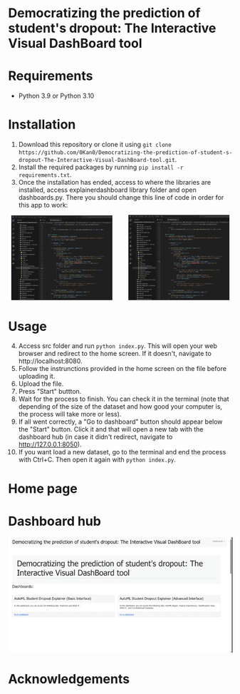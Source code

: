 # Democratizing the prediction of student's dropout: The Interactive Visual DashBoard tool

# Requirements
  - Python 3.9 or Python 3.10

# Installation
  1. Download this repository or clone it using `git clone https://github.com/0Kan0/Democratizing-the-prediction-of-student-s-dropout-The-Interactive-Visual-DashBoard-tool.git`.
  2. Install the required packages by running `pip install -r requirements.txt`.
  3. Once the installation has ended, access to where the libraries are installed, access explainerdashboard library folder and open dashboards.py. There you should change this line of code in order for this app     to work:
  <p align="center">
  <img alt="Before" src="images/Before.png" width="45%">
  &nbsp; &nbsp; &nbsp; &nbsp;
  <img alt="After" src="images/After.png" width="45%">
  </p>

# Usage
  4. Access src folder and run `python index.py`. This will open your web browser and redirect to the home screen. If it doesn't, navigate to http://localhost:8080.
  5. Follow the instrunctions provided in the home screen on the file before uploading it.
  6. Upload the file.
  7. Press "Start" buttton.
  8. Wait for the process to finish. You can check it in the terminal (note that depending of the size of the dataset and how good your computer is, the process will take more or less).
  9. If all went correctly, a "Go to dashboard" button should appear below the "Start" button. Click it and that will open a new tab with the dashboard hub (in case it didn't redirect, navigate to                  http://127.0.0.1:8050).
  10. If you want load a new dataset, go to the terminal and end the process with Ctrl+C. Then open it again with `python index.py`.

# Home page

# Dashboard hub
![dashboard.gif](images/dashboard_hub.gif)

# Acknowledgements
